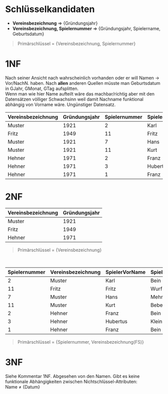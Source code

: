 # Schlüsselkandidaten

- **Vereinsbezeichnung** => {Gründungsjahr}
- **Vereinsbezeichnung, Spielernummer** => {Gründungsjahr, Spielername, Geburtsdatum}

> Primärschlüssel = {Vereinsbezeichnung, Spielernummer}

# 1NF

Nach seiner Ansicht nach wahrscheinlich vorhanden oder er will Namen -> Vor/NachN. haben. Nach **allen** anderen Quellen müsste man Geburtsdatum in GJahr, GMonat, GTag aufsplitten.<br>
Wenn man wie hier Name aufteilt wäre das machbar/richtig aber mit den Datensätzen völliger Schwachsinn weil damit Nachname funktional abhängig von Vorname wäre. Ungünstiger Datensatz.

Vereinsbezeichnung | Gründungsjahr | Spielernummer | SpielerVorName | SpielerNachName | Geburtsdatum
:----------------- | :------------ | :------------ | :------------- | :-------------- | :-----------
Muster             | 1921          | 2             | Karl           | Bein            | 1980-09-02
Fritz              | 1949          | 11            | Fritz          | Wurf            | 1980-09-02
Muster             | 1921          | 7             | Hans           | Mehner          | 1986-12-31
Muster             | 1921          | 11            | Kurt           | Bebel           | 1975-06-16
Hehner             | 1971          | 2             | Franz          | Bein            | 1971-11-30
Hehner             | 1971          | 3             | Hubertus       | Klein           | 1983-08-09
Hehner             | 1971          | 1             | Franz          | Bein            | 1982-06-26

# 2NF

Vereinsbezeichnung | Gründungsjahr
:----------------- | :------------
Muster             | 1921
Fritz              | 1949
Hehner             | 1971

> Primärschlüssel = {Vereinsbezeichnung}

<br>

Spielernummer | Vereinsbezeichnung | SpielerVorName | SpielerNachName | Geburtsdatum
:------------ | :----------------- | :------------- | :-------------- | :-----------
2             | Muster             | Karl           | Bein            | 1980-09-02
11            | Fritz              | Fritz          | Wurf            | 1980-09-02
7             | Muster             | Hans           | Mehner          | 1986-12-31
11            | Muster             | Kurt           | Bebel           | 1975-06-16
2             | Hehner             | Franz          | Bein            | 1971-11-30
3             | Hehner             | Hubertus       | Klein           | 1983-08-09
1             | Hehner             | Franz          | Bein            | 1982-06-26

> Primärschlüssel = {Spielernummer, Vereinsbezeichnung(FS)}

# 3NF

Siehe Kommentar 1NF. Abgesehen von den Namen. Gibt es keine funktionale Abhängigkeiten zwischen Nichtschlüssel-Attributen:<br>
Name &ne; {Datum}
